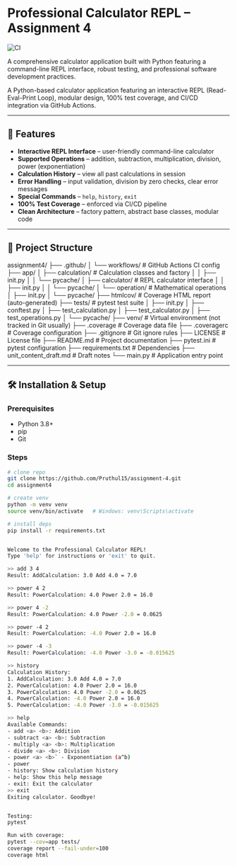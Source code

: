 # Professional Calculator REPL – Assignment 4


![CI](https://github.com/Pruthul15/assignment-4/actions/workflows/python-app.yml/badge.svg)

A comprehensive calculator application built with Python featuring a command-line REPL interface, robust testing, and professional software development practices.

A Python-based calculator application featuring an interactive REPL (Read-Eval-Print Loop), modular design, 100% test coverage, and CI/CD integration via GitHub Actions.

---

## 🚀 Features

- **Interactive REPL Interface** – user-friendly command-line calculator  
- **Supported Operations** – addition, subtraction, multiplication, division, power (exponentiation)  
- **Calculation History** – view all past calculations in session  
- **Error Handling** – input validation, division by zero checks, clear error messages  
- **Special Commands** – `help`, `history`, `exit`  
- **100% Test Coverage** – enforced via CI/CD pipeline  
- **Clean Architecture** – factory pattern, abstract base classes, modular code  

---

## 📁 Project Structure

assignment4/
├── .github/
│ └── workflows/ # GitHub Actions CI config
├── app/
│ ├── calculation/ # Calculation classes and factory
│ │ ├── init.py
│ │ └── pycache/
│ ├── calculator/ # REPL calculator interface
│ │ ├── init.py
│ │ └── pycache/
│ └── operation/ # Mathematical operations
│ ├── init.py
│ └── pycache/
├── htmlcov/ # Coverage HTML report (auto-generated)
├── tests/ # pytest test suite
│ ├── init.py
│ ├── conftest.py
│ ├── test_calculation.py
│ ├── test_calculator.py
│ ├── test_operations.py
│ └── pycache/
├── venv/ # Virtual environment (not tracked in Git usually)
├── .coverage # Coverage data file
├── .coveragerc # Coverage configuration
├── .gitignore # Git ignore rules
├── LICENSE # License file
├── README.md # Project documentation
├── pytest.ini # pytest configuration
├── requirements.txt # Dependencies
├── unit_content_draft.md # Draft notes
└── main.py # Application entry point



---

## 🛠 Installation & Setup

### Prerequisites
- Python 3.8+  
- pip  
- Git  

### Steps
```bash
# clone repo
git clone https://github.com/Pruthul15/assignment-4.git
cd assignment4

# create venv
python -m venv venv
source venv/bin/activate   # Windows: venv\Scripts\activate

# install deps
pip install -r requirements.txt


Welcome to the Professional Calculator REPL!
Type 'help' for instructions or 'exit' to quit.

>> add 3 4
Result: AddCalculation: 3.0 Add 4.0 = 7.0

>> power 4 2
Result: PowerCalculation: 4.0 Power 2.0 = 16.0

>> power 4 -2
Result: PowerCalculation: 4.0 Power -2.0 = 0.0625

>> power -4 2
Result: PowerCalculation: -4.0 Power 2.0 = 16.0

>> power -4 -3
Result: PowerCalculation: -4.0 Power -3.0 = -0.015625

>> history
Calculation History:
1. AddCalculation: 3.0 Add 4.0 = 7.0
2. PowerCalculation: 4.0 Power 2.0 = 16.0
3. PowerCalculation: 4.0 Power -2.0 = 0.0625
4. PowerCalculation: -4.0 Power 2.0 = 16.0
5. PowerCalculation: -4.0 Power -3.0 = -0.015625

>> help
Available Commands:
- add <a> <b>: Addition
- subtract <a> <b>: Subtraction
- multiply <a> <b>: Multiplication
- divide <a> <b>: Division
- power <a> <b>` - Exponentiation (a^b)
- power 
- history: Show calculation history
- help: Show this help message
- exit: Exit the calculator
>> exit
Exiting calculator. Goodbye!


Testing:
pytest

Run with coverage:
pytest --cov=app tests/
coverage report --fail-under=100
coverage html
